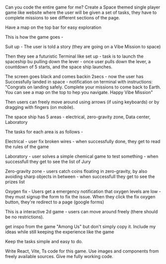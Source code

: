 Can you code the entire game for me? 
Create a Space themed single player game like website where the user will be given a set of tasks, they have to complete missions to see different sections of the page.

Have a map on the top bar for easy exploration

This is how the game goes - 

Suit up - The user is told a story (they are going on a Vibe Mission to space)

Then they see a futuristic Terminal like set up - task is to launch the spaceship bu pulling down the lever - once user pulls down the lever, a countdown of 5 starts, and the space ship launches.

The screen goes black and comes backin 2secs - now the user has Successfully landed in space - notification on terminal with instructions: "Congrats on landing safely. Complete your missions to come back to Earth. You can see a map on the top to hep you navigate. Happy Vibe Mission"

Then users can freely move around using arrows (if using keyboards) or by dragging with fingers (on mobile).

The space ship has 5 areas - electrical, zero-gravity zone, Data center, Laboratory

The tasks for each area is as follows - 

Electrical - user fix broken wires - when successfully done, they get to read the rules of the game

Laboratory - user solves a simple chemical game to test something - when successfull they get to see the list of Jury

Zero-gravity zone - users catch coins floating in zero-gravity, by also avoiding sharp objects in between - when successfull they get to see the prizes list

Oxygen fix - Users get a emergency notification that oxygen levels are low - they must signup the form to fix the issue. When they click the fix oxygen button, they're redirect to a page (google forms)

This is a interactive 2d game - users can move around freely (there should be no restrictions). 

get inspo from the game "Among Us" but don't simply copy it. Include my ideas while still keeping the experience like the game

Keep the tasks simple and easy to do. 

Write React, Vite, Ts code for this game. Use images and components from freely available sources. Give me fully working code.
